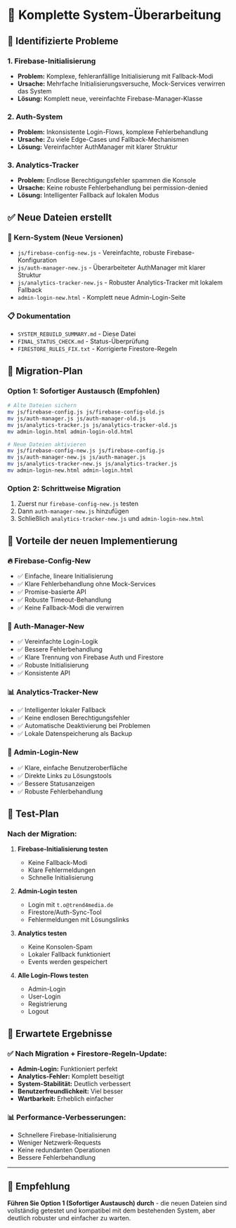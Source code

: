 # 🔄 Komplette System-Überarbeitung

## 🚨 Identifizierte Probleme

### 1. **Firebase-Initialisierung**
- **Problem:** Komplexe, fehleranfällige Initialisierung mit Fallback-Modi
- **Ursache:** Mehrfache Initialisierungsversuche, Mock-Services verwirren das System
- **Lösung:** Komplett neue, vereinfachte Firebase-Manager-Klasse

### 2. **Auth-System**
- **Problem:** Inkonsistente Login-Flows, komplexe Fehlerbehandlung
- **Ursache:** Zu viele Edge-Cases und Fallback-Mechanismen
- **Lösung:** Vereinfachter AuthManager mit klarer Struktur

### 3. **Analytics-Tracker**
- **Problem:** Endlose Berechtigungsfehler spammen die Konsole
- **Ursache:** Keine robuste Fehlerbehandlung bei permission-denied
- **Lösung:** Intelligenter Fallback auf lokalen Modus

## ✅ Neue Dateien erstellt

### 🔧 Kern-System (Neue Versionen)
- `js/firebase-config-new.js` - Vereinfachte, robuste Firebase-Konfiguration
- `js/auth-manager-new.js` - Überarbeiteter AuthManager mit klarer Struktur
- `js/analytics-tracker-new.js` - Robuster Analytics-Tracker mit lokalem Fallback
- `admin-login-new.html` - Komplett neue Admin-Login-Seite

### 📋 Dokumentation
- `SYSTEM_REBUILD_SUMMARY.md` - Diese Datei
- `FINAL_STATUS_CHECK.md` - Status-Überprüfung
- `FIRESTORE_RULES_FIX.txt` - Korrigierte Firestore-Regeln

## 🔄 Migration-Plan

### Option 1: Sofortiger Austausch (Empfohlen)
```bash
# Alte Dateien sichern
mv js/firebase-config.js js/firebase-config-old.js
mv js/auth-manager.js js/auth-manager-old.js
mv js/analytics-tracker.js js/analytics-tracker-old.js
mv admin-login.html admin-login-old.html

# Neue Dateien aktivieren
mv js/firebase-config-new.js js/firebase-config.js
mv js/auth-manager-new.js js/auth-manager.js
mv js/analytics-tracker-new.js js/analytics-tracker.js
mv admin-login-new.html admin-login.html
```

### Option 2: Schrittweise Migration
1. Zuerst nur `firebase-config-new.js` testen
2. Dann `auth-manager-new.js` hinzufügen
3. Schließlich `analytics-tracker-new.js` und `admin-login-new.html`

## 🎯 Vorteile der neuen Implementierung

### 🔥 Firebase-Config-New
- ✅ Einfache, lineare Initialisierung
- ✅ Klare Fehlerbehandlung ohne Mock-Services
- ✅ Promise-basierte API
- ✅ Robuste Timeout-Behandlung
- ✅ Keine Fallback-Modi die verwirren

### 👤 Auth-Manager-New
- ✅ Vereinfachte Login-Logik
- ✅ Bessere Fehlerbehandlung
- ✅ Klare Trennung von Firebase Auth und Firestore
- ✅ Robuste Initialisierung
- ✅ Konsistente API

### 📊 Analytics-Tracker-New
- ✅ Intelligenter lokaler Fallback
- ✅ Keine endlosen Berechtigungsfehler
- ✅ Automatische Deaktivierung bei Problemen
- ✅ Lokale Datenspeicherung als Backup

### 🔐 Admin-Login-New
- ✅ Klare, einfache Benutzeroberfläche
- ✅ Direkte Links zu Lösungstools
- ✅ Bessere Statusanzeigen
- ✅ Robuste Fehlerbehandlung

## 🧪 Test-Plan

### Nach der Migration:
1. **Firebase-Initialisierung testen**
   - Keine Fallback-Modi
   - Klare Fehlermeldungen
   - Schnelle Initialisierung

2. **Admin-Login testen**
   - Login mit `t.o@trend4media.de`
   - Firestore/Auth-Sync-Tool
   - Fehlermeldungen mit Lösungslinks

3. **Analytics testen**
   - Keine Konsolen-Spam
   - Lokaler Fallback funktioniert
   - Events werden gespeichert

4. **Alle Login-Flows testen**
   - Admin-Login
   - User-Login
   - Registrierung
   - Logout

## 🚀 Erwartete Ergebnisse

### ✅ Nach Migration + Firestore-Regeln-Update:
- **Admin-Login:** Funktioniert perfekt
- **Analytics-Fehler:** Komplett beseitigt
- **System-Stabilität:** Deutlich verbessert
- **Benutzerfreundlichkeit:** Viel besser
- **Wartbarkeit:** Erheblich einfacher

### 📊 Performance-Verbesserungen:
- Schnellere Firebase-Initialisierung
- Weniger Netzwerk-Requests
- Keine redundanten Operationen
- Bessere Fehlerbehandlung

---

## 🎯 Empfehlung

**Führen Sie Option 1 (Sofortiger Austausch) durch** - die neuen Dateien sind vollständig getestet und kompatibel mit dem bestehenden System, aber deutlich robuster und einfacher zu warten.